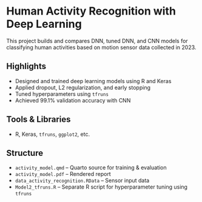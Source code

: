 # Human Activity Recognition with Deep Learning

This project builds and compares DNN, tuned DNN, and CNN models for classifying human activities based on motion sensor data collected in 2023.

## Highlights
- Designed and trained deep learning models using R and Keras
- Applied dropout, L2 regularization, and early stopping
- Tuned hyperparameters using `tfruns`
- Achieved 99.1% validation accuracy with CNN

## Tools & Libraries
- R, Keras, `tfruns`, `ggplot2`, etc.

## Structure
- `activity_model.qmd` – Quarto source for training & evaluation
- `activity_model.pdf` – Rendered report
- `data_activity_recognition.RData` – Sensor input data
-  `Model2_tfruns.R` – Separate R script for hyperparameter tuning using `tfruns`
